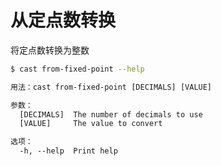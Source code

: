 # 从定点数转换

将定点数转换为整数

```bash
$ cast from-fixed-point --help
```

```txt
用法：cast from-fixed-point [DECIMALS] [VALUE]

参数：
  [DECIMALS]  The number of decimals to use
  [VALUE]     The value to convert

选项：
  -h, --help  Print help
```
